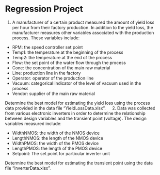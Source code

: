 # Regression Project

1.	A manufacturer of a certain product measured the amount of yield loss per hour from their factory production.  In addition to the yield loss, the manufacturer measures other variables associated with the production process.  These variables include:
<ul>
 <li>	RPM:  the speed controller set point </li>
 <li>	Temp1:  the temperature at the beginning of the process </li>
 <li>	Temp2: the temperature at the end of the process</li>
 <li>	Flow:  the set point of the water flow through the process</li>
 <li>	Conc:  the concentration of the main raw material</li>
 <li>	Line:  production line in the factory</li>
 <li>	Operator:  operator of the production line</li>
 <li>	Vacuum: categorical indicator of the level of vacuum used in the process</li>
 <li>	Vendor:  supplier of the main raw material</li>
</ul>
 Determine the best model for estimating the yield loss using the process data provided in the data file “YieldLossData.xlsx”.  
2.	Data was collected from various electronic inverters in order to determine the relationship between design variables and the transient point (voltage).  The design variables measured include:
<ul>
<li>	WidthNMOS:  the width of the NMOS device </li>
<li>	LengthNMOS:  the length of the NMOS device </li>
<li>	WidthPMOS:  the width of the PMOS device</li>
<li>	LengthPMOS:  the length of the PMOS device</li>
<li>	Setpoint:  The set point for particular inverter unit</li>
</ul>
Determine the best model for estimating the transient point using the data file “InverterData.xlsx”. 
